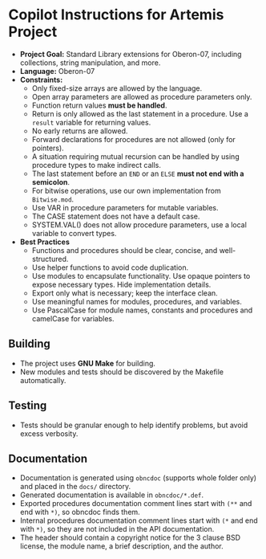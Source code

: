 # Copilot Instructions for Artemis Project

- **Project Goal:** Standard Library extensions for Oberon-07, including collections, string manipulation, and more. 
- **Language:** Oberon-07
- **Constraints:** 
  - Only fixed-size arrays are allowed by the language. 
  - Open array parameters are allowed as procedure parameters only.
  - Function return values **must be handled**.
  - Return is only allowed as the last statement in a procedure. Use a `result` variable for returning values.
  - No early returns are allowed.
  - Forward declarations for procedures are not allowed (only for pointers).
  - A situation requiring mutual recursion can be handled by using procedure types to make indirect calls.
  - The last statement before an `END` or an `ELSE` **must not end with a semicolon**.
  - For bitwise operations, use our own implementation from `Bitwise.mod`.
  - Use VAR in procedure parameters for mutable variables.
  - The CASE statement does not have a default case.
  - SYSTEM.VAL() does not allow procedure parameters, use a local variable to convert types.
- **Best Practices**
  - Functions and procedures should be clear, concise, and well-structured.
  - Use helper functions to avoid code duplication.
  - Use modules to encapsulate functionality. Use opaque pointers to expose necessary types. Hide implementation details.
  - Export only what is necessary; keep the interface clean.
  - Use meaningful names for modules, procedures, and variables.
  - Use PascalCase for module names, constants and procedures and camelCase for variables.


## Building

- The project uses **GNU Make** for building.
- New modules and tests should be discovered by the Makefile automatically.

## Testing

- Tests should be granular enough to help identify problems, but avoid excess verbosity.

## Documentation

- Documentation is generated using `obncdoc` (supports whole folder only) and placed in the `docs/` directory.
- Generated documentation is available in `obncdoc/*.def`. 
- Exported procedures documentation comment lines start with `(**` and end with `*)`, so obncdoc finds them.
- Internal procedures documentation comment lines start with `(*` and end with `*)`, so they are not included in the API documentation.
- The header should contain a copyright notice for the 3 clause BSD license, the module name, a brief description, and the author.